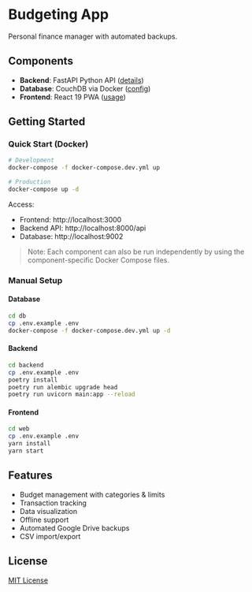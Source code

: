 # Budgeting App

Personal finance manager with automated backups.

## Components

- **Backend**: FastAPI Python API ([details](backend/README.md))
- **Database**: CouchDB via Docker ([config](db/README.md))
- **Frontend**: React 19 PWA ([usage](web/README.md))

## Getting Started

### Quick Start (Docker)

```bash
# Development
docker-compose -f docker-compose.dev.yml up

# Production
docker-compose up -d
```

Access:
- Frontend: http://localhost:3000
- Backend API: http://localhost:8000/api
- Database: http://localhost:9002

> Note: Each component can also be run independently by using the component-specific Docker Compose files.

### Manual Setup

#### Database
```bash
cd db
cp .env.example .env
docker-compose -f docker-compose.dev.yml up -d
```

#### Backend
```bash
cd backend
cp .env.example .env
poetry install
poetry run alembic upgrade head
poetry run uvicorn main:app --reload
```

#### Frontend
```bash
cd web
cp .env.example .env
yarn install
yarn start
```

## Features

- Budget management with categories & limits
- Transaction tracking
- Data visualization
- Offline support
- Automated Google Drive backups
- CSV import/export

## License

[MIT License](LICENSE)
